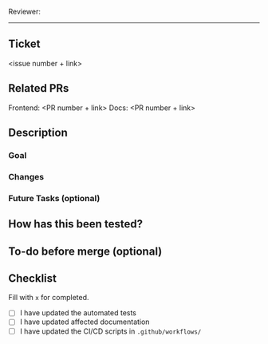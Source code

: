 Reviewer:

______________________________________________________________________

## Ticket

\<issue number + link>

## Related PRs

Frontend: \<PR number + link>
Docs: \<PR number + link>

## Description

### Goal

### Changes

### Future Tasks (optional)

## How has this been tested?

## To-do before merge (optional)

## Checklist

Fill with `x` for completed.

- [ ] I have updated the automated tests
- [ ] I have updated affected documentation
- [ ] I have updated the CI/CD scripts in `.github/workflows/`
